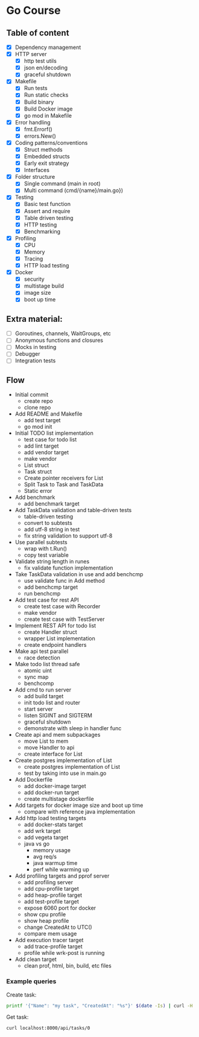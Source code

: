 # Go Course


## Table of content

- [x] Dependency management
- [x] HTTP server
    - [x] http test utils
    - [x] json en/decoding
    - [x] graceful shutdown
- [x] Makefile
    - [x] Run tests
    - [x] Run static checks
    - [x] Build binary
    - [x] Build Docker image
    - [x] go mod in Makefile
- [x] Error handling
    - [x] fmt.Errorf()
    - [x] errors.New()
- [x] Coding patterns/conventions
    - [x] Struct methods
    - [x] Embedded structs
    - [x] Early exit strategy
    - [x] Interfaces
- [x] Folder structure
    - [x] Single command (main in root)
    - [x] Multi command (cmd/{name}/main.go})
- [x] Testing
    - [x] Basic test function
    - [x] Assert and require
    - [x] Table driven testing
    - [x] HTTP testing
    - [x] Benchmarking
- [x] Profiling
    - [x] CPU
    - [x] Memory
    - [x] Tracing
    - [x] HTTP load testing
- [x] Docker
    - [x] security
    - [x] multistage build
    - [x] image size
    - [x] boot up time

## Extra material:
- [ ] Goroutines, channels, WaitGroups, etc
- [ ] Anonymous functions and closures
- [ ] Mocks in testing
- [ ] Debugger
- [ ] Integration tests

## Flow

* Initial commit
    * create repo
    * clone repo
* Add README and Makefile
    * add test target
    * go mod init
* Initial TODO list implementation
    * test case for todo list
    * add lint target
    * add vendor target
    * make vendor
    * List struct
    * Task struct
    * Create pointer receivers for List
    * Split Task to Task and TaskData
    * Static error
* Add benchmark
    * add benchmark target
* Add TaskData validation and table-driven tests
    * table-driven testing
    * convert to subtests
    * add utf-8 string in test
    * fix string validation to support utf-8
* Use parallel subtests
    * wrap with t.Run()
    * copy test variable
* Validate string length in runes
    * fix validate function implementation
* Take TaskData validation in use and add benchcmp
    * use validate func in Add method
    * add benchcmp target
    * run benchcmp
* Add test case for rest API
    * create test case with Recorder
    * make vendor
    * create test case with TestServer
* Implement REST API for todo list
    * create Handler struct
    * wrapper List implementation
    * create endpoint handlers
* Make api test parallel
    * race detection
* Make todo list thread safe
    * atomic uint
    * sync map
    * benchcomp
* Add cmd to run server
    * add build target
    * init todo list and router
    * start server
    * listen SIGINT and SIGTERM
    * graceful shutdown
    * demonstrate with sleep in handler func
* Create api and mem subpackages
    * move List to mem
    * move Handler to api
    * create interface for List
* Create postgres implementation of List
    * create postgres implementation of List
    * test by taking into use in main.go
* Add Dockerfile
    * add docker-image target
    * add docker-run target
    * create multistage dockerfile
* Add targets for docker image size and boot up time
    * compare with reference java implementation
* Add http load testing targets
    * add docker-stats target
    * add wrk target
    * add vegeta target
    * java vs go
        * memory usage
        * avg req/s
        * java warmup time
        * perf while warming up
* Add profiling targets and pprof server
    * add profiling server
    * add cpu-profile target
    * add heap-profile target
    * add test-profile target
    * expose 6060 port for docker
    * show cpu profile
    * show heap profile
    * change CreatedAt to UTC()
    * compare mem usage
* Add execution tracer target
    * add trace-profile target
    * profile while wrk-post is running
* Add clean target
    * clean prof, html, bin, build, etc files

### Example queries

Create task:
```sh
printf '{"Name": "my task", "CreatedAt": "%s"}' $(date -Is) | curl -H 'Content-Type: application/json' -d @- 127.0.0.1:8000/api/tasks
```

Get task:
```sh
curl localhost:8000/api/tasks/0
```
